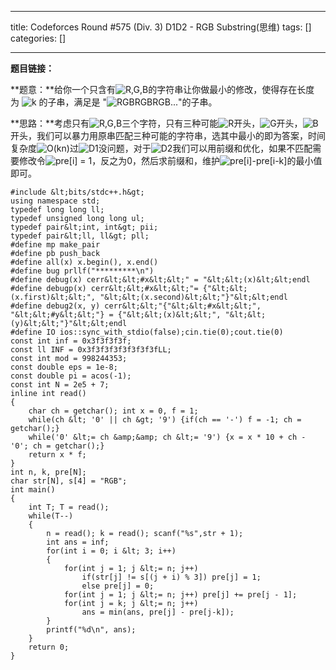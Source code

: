 
--- 
title:  Codeforces Round #575 (Div. 3) D1D2 - RGB Substring(思维) 
tags: []
categories: [] 

---
**题目链接：**

**题意：**给你一个只含有<img alt="R,G,B" class="mathcode" src="https://private.codecogs.com/gif.latex?R%2CG%2CB">的字符串让你做最小的修改，使得存在长度为 <img alt="k" class="mathcode" src="https://private.codecogs.com/gif.latex?k"> 的子串，满足是 "<img alt="RGBRGBRGB..." class="mathcode" src="https://private.codecogs.com/gif.latex?RGBRGBRGB...">"的子串。

**思路：**考虑只有<img alt="R,G,B" class="mathcode" src="https://private.codecogs.com/gif.latex?R%2CG%2CB">三个字符，只有三种可能<img alt="R" class="mathcode" src="https://private.codecogs.com/gif.latex?R">开头，<img alt="G" class="mathcode" src="https://private.codecogs.com/gif.latex?G">开头，<img alt="B" class="mathcode" src="https://private.codecogs.com/gif.latex?B">开头，我们可以暴力用原串匹配三种可能的字符串，选其中最小的即为答案，时间复杂度<img alt="O(kn)" class="mathcode" src="https://private.codecogs.com/gif.latex?O%28kn%29">过<img alt="D1" class="mathcode" src="https://private.codecogs.com/gif.latex?D1">没问题，对于<img alt="D2" class="mathcode" src="https://private.codecogs.com/gif.latex?D2">我们可以用前缀和优化，如果不匹配需要修改令<img alt="pre[i] = 1" class="mathcode" src="https://private.codecogs.com/gif.latex?pre%5Bi%5D%20%3D%201">，反之为0，然后求前缀和，维护<img alt="pre[i]-pre[i-k]" class="mathcode" src="https://private.codecogs.com/gif.latex?pre%5Bi%5D-pre%5Bi-k%5D">的最小值即可。

```
#include &lt;bits/stdc++.h&gt;
using namespace std;
typedef long long ll;
typedef unsigned long long ul;
typedef pair&lt;int, int&gt; pii;
typedef pair&lt;ll, ll&gt; pll;
#define mp make_pair
#define pb push_back
#define all(x) x.begin(), x.end()
#define bug prllf("*********\n")
#define debug(x) cerr&lt;&lt;#x&lt;&lt;" = "&lt;&lt;(x)&lt;&lt;endl
#define debugp(x) cerr&lt;&lt;#x&lt;&lt;"= {"&lt;&lt;(x.first)&lt;&lt;", "&lt;&lt;(x.second)&lt;&lt;"}"&lt;&lt;endl
#define debug2(x, y) cerr&lt;&lt;"{"&lt;&lt;#x&lt;&lt;", "&lt;&lt;#y&lt;&lt;"} = {"&lt;&lt;(x)&lt;&lt;", "&lt;&lt;(y)&lt;&lt;"}"&lt;&lt;endl
#define IO ios::sync_with_stdio(false);cin.tie(0);cout.tie(0)
const int inf = 0x3f3f3f3f;
const ll INF = 0x3f3f3f3f3f3f3f3fLL;
const int mod = 998244353;
const double eps = 1e-8;
const double pi = acos(-1);
const int N = 2e5 + 7;
inline int read()
{
    char ch = getchar(); int x = 0, f = 1;
    while(ch &lt; '0' || ch &gt; '9') {if(ch == '-') f = -1; ch = getchar();}
    while('0' &lt;= ch &amp;&amp; ch &lt;= '9') {x = x * 10 + ch - '0'; ch = getchar();}
    return x * f;
}
int n, k, pre[N];
char str[N], s[4] = "RGB";
int main()
{
    int T; T = read();
    while(T--)
    {
        n = read(); k = read(); scanf("%s",str + 1);
        int ans = inf;
        for(int i = 0; i &lt; 3; i++)
        {
            for(int j = 1; j &lt;= n; j++)
                if(str[j] != s[(j + i) % 3]) pre[j] = 1;
                else pre[j] = 0;
            for(int j = 1; j &lt;= n; j++) pre[j] += pre[j - 1];
            for(int j = k; j &lt;= n; j++)
                ans = min(ans, pre[j] - pre[j-k]);
        }
        printf("%d\n", ans);
    }
    return 0;
}

```

 

